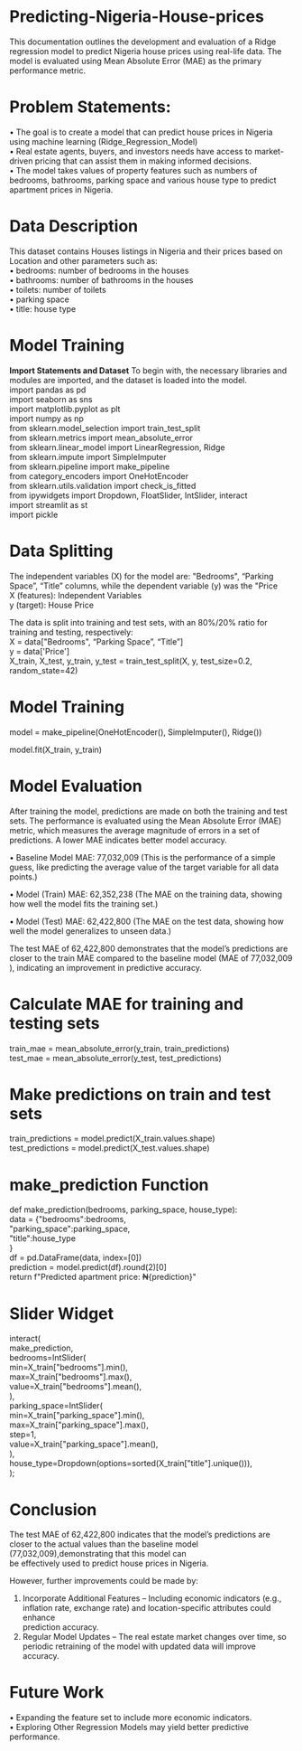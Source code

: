 # Predicting-Nigeria-House-prices

This documentation outlines the development and evaluation of a Ridge regression model to predict Nigeria house prices using real-life data. The model is evaluated using Mean Absolute Error (MAE) as the primary performance metric.


# Problem Statements:

•	The goal is to create a model that can predict house prices in Nigeria using machine learning (Ridge_Regression_Model)<br>
•	Real estate agents, buyers, and investors needs have access to market-driven pricing that can assist them in making informed decisions.<br>
•	The model takes values of property features such as numbers of bedrooms, bathrooms, parking space and various house type to predict apartment prices in Nigeria.<br>


# Data Description
This dataset contains Houses listings in Nigeria and their prices based on Location and other parameters such as:<br>
•	bedrooms: number of bedrooms in the houses<br>
•	bathrooms: number of bathrooms in the houses<br>
•	toilets: number of toilets<br>
•	parking space<br>
•	title: house type<br>


# Model Training

**Import Statements and Dataset**
To begin with, the necessary libraries and modules are imported, and the dataset is loaded into the model.<br>
import pandas as pd<br>
import seaborn as sns<br>
import matplotlib.pyplot as plt<br>
import numpy as np<br>
from sklearn.model_selection import train_test_split<br>
from sklearn.metrics import mean_absolute_error<br>
from sklearn.linear_model import LinearRegression, Ridge<br>
from sklearn.impute import SimpleImputer<br>
from sklearn.pipeline import make_pipeline<br>
from category_encoders import OneHotEncoder<br>
from sklearn.utils.validation import check_is_fitted<br>
from ipywidgets import Dropdown, FloatSlider, IntSlider, interact<br>
import streamlit as st<br>
import pickle<br>

# Data Splitting
The independent variables (X) for the model are: "Bedrooms", “Parking Space”, “Title” columns, while the dependent variable (y) was the "Price<br>
X (features): Independent Variables<br>
 y (target): House Price<br>

  The data is split into training and test sets, with an 80%/20% ratio for training and testing, respectively:<br>
X = data["Bedrooms", “Parking Space”, “Title”]<br>
y = data['Price']<br>
X_train, X_test, y_train, y_test = train_test_split(X, y, test_size=0.2, random_state=42)<br>

# Model Training
model = make_pipeline(OneHotEncoder(), SimpleImputer(), Ridge())<br>

model.fit(X_train, y_train)<br>

# Model Evaluation

After training the model, predictions are made on both the training and test sets. The performance is evaluated using the Mean Absolute Error (MAE) metric, which measures the average magnitude of errors in a set of predictions. A lower MAE indicates better model accuracy.<br>

•	Baseline Model MAE: 77,032,009  (This is the performance of a simple guess, like predicting the average value of the target variable for all data points.)<br>

•	Model (Train) MAE: 62,352,238 (The MAE on the training data, showing how well the model fits the training set.)<br>

•	Model (Test) MAE: 62,422,800 (The MAE on the test data, showing how well the model generalizes to unseen data.)<br>

The test MAE of 62,422,800 demonstrates that the model’s predictions are closer to the train MAE compared to the baseline model (MAE of 77,032,009 ), indicating an improvement in predictive accuracy.

# Calculate MAE for training and testing sets

train_mae = mean_absolute_error(y_train, train_predictions)<br>
test_mae = mean_absolute_error(y_test, test_predictions)<br>

# Make predictions on train and test sets

train_predictions = model.predict(X_train.values.shape)<br>
test_predictions = model.predict(X_test.values.shape)<br>

# make_prediction Function
def make_prediction(bedrooms, parking_space, house_type):<br>
    data = {"bedrooms":bedrooms,<br>
            "parking_space":parking_space,<br>
            "title":house_type<br>
    }<br>
    df = pd.DataFrame(data, index=[0])<br>
    prediction = model.predict(df).round(2)[0]<br>
    return f"Predicted apartment price: ₦{prediction}"<br>

# Slider Widget
interact(<br>
    make_prediction,<br>
    bedrooms=IntSlider(<br>
        min=X_train["bedrooms"].min(),<br>
        max=X_train["bedrooms"].max(),<br>
        value=X_train["bedrooms"].mean(),<br>
    ),<br>
    parking_space=IntSlider(<br>
        min=X_train["parking_space"].min(),<br>
        max=X_train["parking_space"].max(),<br>
        step=1,<br>
        value=X_train["parking_space"].mean(),<br>
    ),<br>
    house_type=Dropdown(options=sorted(X_train["title"].unique())),<br>
);<br>

# Conclusion
The test MAE of 62,422,800 indicates that the model’s predictions are closer to the actual values than the baseline model (77,032,009),demonstrating that this model can<br> be effectively used to predict house prices in Nigeria.<br>

However, further improvements could be made by:<br>
1.	Incorporate Additional Features – Including economic indicators (e.g., inflation rate, exchange rate) and location-specific attributes could enhance<br>
   prediction accuracy.<br>
2.	Regular Model Updates – The real estate market changes over time, so periodic retraining of the model with updated data will improve accuracy.<br>


# Future Work
•	Expanding the feature set to include more economic indicators.<br>
•	Exploring Other Regression Models may yield better predictive performance.
